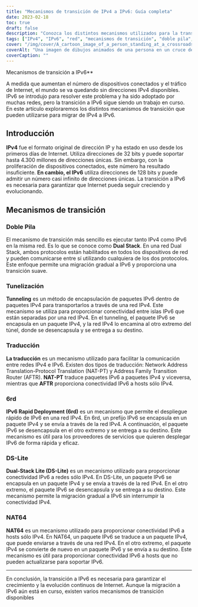 ```yaml
---
title: "Mecanismos de transición de IPv4 a IPv6: Guía completa"
date: 2023-02-18
toc: true
draft: false
description: "Conozca los distintos mecanismos utilizados para la transición de IPv4 a IPv6 en esta completa guía."
tags: ["IPv4", "IPv6", "red", "mecanismos de transición", "doble pila", "NAT64", "DNS64", "Túnel IPv6", "ISATAP", "6to4", "DS-lite", "MAP-T", "Migración a IPv6", "protocolos de red", "protocolo de internet", "arquitectura de red", "enrutamiento", "subredes", "dirigiéndose a"]
cover: "/img/cover/A_cartoon_image_of_a_person_standing_at_a_crossroads.png"
coverAlt: "Una imagen de dibujos animados de una persona en un cruce de caminos, con un poste indicador que muestra las direcciones IPv4 e IPv6, representa la elección y transición entre los dos protocolos."
coverCaption: ""
---
```

 Mecanismos de transición a IPv6**

A medida que aumentan el número de dispositivos conectados y el tráfico de Internet, el mundo se va quedando sin direcciones IPv4 disponibles. IPv6 se introdujo para resolver este problema y ha sido adoptado por muchas redes, pero la transición a IPv6 sigue siendo un trabajo en curso. En este artículo exploraremos los distintos mecanismos de transición que pueden utilizarse para migrar de IPv4 a IPv6.

## Introducción

**IPv4** fue el formato original de dirección IP y ha estado en uso desde los primeros días de Internet. Utiliza direcciones de 32 bits y puede soportar hasta 4.300 millones de direcciones únicas. Sin embargo, con la proliferación de dispositivos conectados, este número ha resultado insuficiente. **En cambio, el IPv6** utiliza direcciones de 128 bits y puede admitir un número casi infinito de direcciones únicas. La transición a IPv6 es necesaria para garantizar que Internet pueda seguir creciendo y evolucionando.

## Mecanismos de transición

### Doble Pila

El mecanismo de transición más sencillo es ejecutar tanto IPv4 como IPv6 en la misma red. Es lo que se conoce como **Dual Stack**. En una red Dual Stack, ambos protocolos están habilitados en todos los dispositivos de red y pueden comunicarse entre sí utilizando cualquiera de los dos protocolos. Este enfoque permite una migración gradual a IPv6 y proporciona una transición suave.

### Tunelización

**Tunneling** es un método de encapsulación de paquetes IPv6 dentro de paquetes IPv4 para transportarlos a través de una red IPv4. Este mecanismo se utiliza para proporcionar conectividad entre islas IPv6 que están separadas por una red IPv4. En el tunneling, el paquete IPv6 se encapsula en un paquete IPv4, y la red IPv4 lo encamina al otro extremo del túnel, donde se desencapsula y se entrega a su destino.

### Traducción

**La traducción** es un mecanismo utilizado para facilitar la comunicación entre redes IPv4 e IPv6. Existen dos tipos de traducción: Network Address Translation-Protocol Translation (NAT-PT) y Address Family Transition Router (AFTR). **NAT-PT** traduce paquetes IPv6 a paquetes IPv4 y viceversa, mientras que **AFTR** proporciona conectividad IPv6 a hosts sólo IPv4.

### 6rd

**IPv6 Rapid Deployment (6rd)** es un mecanismo que permite el despliegue rápido de IPv6 en una red IPv4. En 6rd, un prefijo IPv6 se encapsula en un paquete IPv4 y se envía a través de la red IPv4. A continuación, el paquete IPv6 se desencapsula en el otro extremo y se entrega a su destino. Este mecanismo es útil para los proveedores de servicios que quieren desplegar IPv6 de forma rápida y eficaz.

### DS-Lite

**Dual-Stack Lite (DS-Lite)** es un mecanismo utilizado para proporcionar conectividad IPv6 a redes sólo IPv4. En DS-Lite, un paquete IPv6 se encapsula en un paquete IPv4 y se envía a través de la red IPv4. En el otro extremo, el paquete IPv6 se desencapsula y se entrega a su destino. Este mecanismo permite la migración gradual a IPv6 sin interrumpir la conectividad IPv4.

### NAT64

**NAT64** es un mecanismo utilizado para proporcionar conectividad IPv6 a hosts sólo IPv4. En NAT64, un paquete IPv6 se traduce a un paquete IPv4, que puede enviarse a través de una red IPv4. En el otro extremo, el paquete IPv4 se convierte de nuevo en un paquete IPv6 y se envía a su destino. Este mecanismo es útil para proporcionar conectividad IPv6 a hosts que no pueden actualizarse para soportar IPv6.

______

En conclusión, la transición a IPv6 es necesaria para garantizar el crecimiento y la evolución continuos de Internet. Aunque la migración a IPv6 aún está en curso, existen varios mecanismos de transición disponibles
